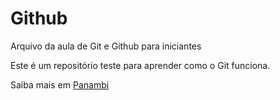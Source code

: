 # Github

Arquivo da aula de Git e Github para iniciantes

Este é um repositório teste para aprender como o Git funciona.

Saiba mais em [Panambi](linkedin.com/in/panambi)

